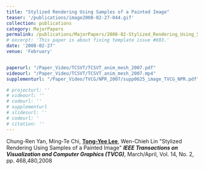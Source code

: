 ```yaml
---
title: "Stylized Rendering Using Samples of a Painted Image"
teaser: '/publications/image2008-02-27-044.gif'
collection: publications
category: MajorPapers
permalink: /publications/MajorPapers/2008-02-Stylized_Rendering_Using_Samples_of_a_Painted_Image
# excerpt: 'This paper is about fixing template issue #693.'
date: '2008-02-27'
venue: 'February'


paperurl: "/Paper_Video/TCSVT/TCSVT_anim_mesh_2007.pdf"
videourl: "/Paper_Video/TCSVT/TCSVT_anim_mesh_2007.mp4"
supplementurl: "/Paper_Video/TVCG/NPR_2007/supp0625_image_TVCG_NPR.pdf"

# projecturl: ''
# videourl: ''
# codeurl: ''
# supplementurl
# slidesurl: ''
# codeurl: '
# citation: ''
---
```


Chung-Ren Yan, Ming-Te Chi, <strong><u>Tong-Yee Lee</u></strong>, Wen-Chieh Lin "Stylized Rendering Using Samples of a Painted Image" <strong><i>IEEE Transactions on Visualization and Computer Graphics (TVCG)</i></strong>, March/April, Vol. 14, No. 2, pp. 468,480,2008